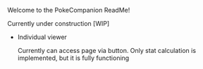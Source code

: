 Welcome to the PokeCompanion ReadMe!

Currently under construction [WIP]

- Individual viewer
    
  Currently can access page via button.
  Only stat calculation is implemented, but it is fully functioning
